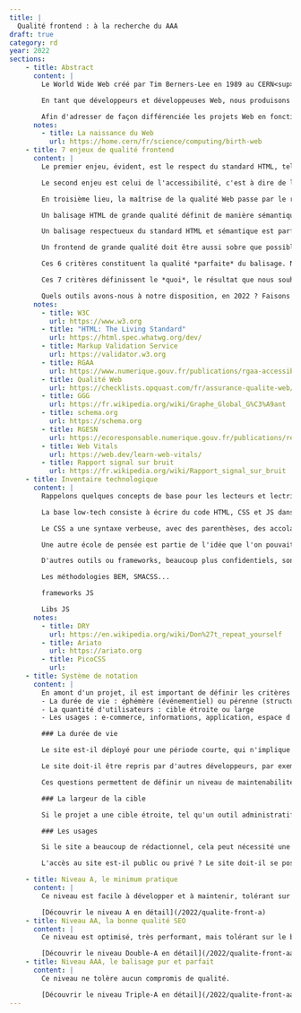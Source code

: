 ```yaml
---
title: |
  Qualité frontend : à la recherche du AAA
draft: true
category: rd
year: 2022
sections:
    - title: Abstract
      content: |
        Le World Wide Web créé par Tim Berners-Lee en 1989 au CERN<sup><a href="#note-1">1</a></sup> s'appuie sur 3 technologies : URL, HTTP et HTML. Notre proposition se concentre sur cette troisième technologie, l'HTML, qui est toujours omniprésente et qui détermine la qualité de l'expérience Web.

        En tant que développeurs et développeuses Web, nous produisons de l'HTML tous les jours. Nous avons à cœur de produire le meilleur code HTML possible, ce qui implique de définir ce qu'est un excellent code HTML. Pour cela, nous introduisons dans cet article la notion de *balisage pur et parfait* qui dessine un étalon de qualité en termes d'accessibilité, de sémantique, d'empreinte écologique, de performance et de minimisation du bruit. Nous ne prétendons pas produire un balisage pur et parfait, c'est un chantier qui devra être coopératif et évolutif. En revanche nous affirmons que la notion est nécessaire pour tendre vers un idéal, qui n'est aujourd'hui pas défini, donc pas consensuel.

        Afin d'adresser de façon différenciée les projets Web en fonction de leur nature (information / action / émotion) et de leurs usages (public / privé), nous proposons un classement en trois niveaux. Le niveau *A* fixe un standard minimum acceptable, pertinent pour les usages privés de type back-office. Le niveau *AA*, ou *double-A*, fixe un standard correct pour la plupart des productions Web. Le niveau *AAA*, ou *triple-A*, fixe le standard d'excellence absolu, le *balisage pur et parfait*.
      notes:
        - title: La naissance du Web
          url: https://home.cern/fr/science/computing/birth-web
    - title: 7 enjeux de qualité frontend
      content: |
        Le premier enjeu, évident, est le respect du standard HTML, tel que défini par le World Wide Web Consortium<sup><a href="#note-2">2</a></sup>. Depuis 2019, c'est un format unique, qui dispose d'une documentation à l'intention des devs<sup><a href="#note-3">3</a></sup>, ainsi que d'un service de validation permettant de tester son balisage<sup><a href="#note-4">4</a></sup>.

        Le second enjeu est celui de l'accessibilité, c'est à dire de la minimisation de l'exclusion. Un service numérique accessible est perceptible, utilisable, compréhensible et robuste, d'après le Référentiel Général d'Amélioration de l'Accessibilité<sup><a href="#note-5">5</a></sup>. Le référentiel définit des critères mesurables et des niveaux de conformité, qui présentent un caractère contraignant pour les services publics.

        En troisième lieu, la maîtrise de la qualité Web passe par le respect des 240 règles Opquast<sup><a href="#note-6">6</a></sup>. Cet ensemble de bonnes pratiques en Creative Commons est élaboré depuis 2000 par des centaines de professionnelles et professionnels du Web. Chaque règle est *universelle, utile, documentée, sans valeur numérique, fait consensus et n’est pas liée à un pays ou une loi spécifique*.

        Un balisage HTML de grande qualité définit de manière sémantique le contenu des pages. Cette qualification des objets par leur nature permet de nourrir le Web sémantique et de se rapprocher du Graph Global Géant<sup><a href="#note-7">7</a></sup> inventé par Tim Berners Lee en 2007. Si le WWW partage des pages, le GGG partage des connaissances, compréhensibles par des humains comme par des algorithmes. Le projet Schema.org liste les vocabulaires consensuels pour définir un grand nombre d'objets du monde réel, et les relations entre ces objets. Ces vocabulaires thématiques se nomment *ontologies*.

        Un balisage respectueux du standard HTML et sémantique est parfait pour les moteurs de recherche. Cela remplit la part technique de l'optimisation pour les moteurs de recherche (Search Engine Optimization, SEO). En pratique, des balises parasites propriétaires sont souvent ajoutées afin d'améliorer les partages sur les réseaux sociaux, notamment Facebook et Twitter. Dans un monde parfaitement interopérable, ces balises ne devraient pas exister, et les réseaux sociaux devraient utiliser les informations neutres et standardisées à leur disposition. Le compromis entre le balisage idéal et le balisage pragmatique devra faire l'objet d'un consensus, réévalué en fonction des évolutions des acteurs.

        Un frontend de grande qualité doit être aussi sobre que possible. Le Référentiel Général d'Écoconception de Services Numériques<sup><a href="#note-8">8</a></sup> propose un jeu de critères de haut niveau applicables au frontend. À un niveau plus bas, la mise en œuvre de l'écoconception est facilitée par un ensemble d'indicateurs nommés *Web Vitals* par Google<sup><a href="#note-9">9</a></sup>. Ces métriques lient sobriété et performance, et sont assorties d'exemples de bonnes pratiques et d'études de cas.

        Ces 6 critères constituent la qualité *parfaite* du balisage. Nous y ajoutons la nécessité de minimiser le bruit, qui constitue la qualité *pure*. Le rapport signal/bruit<sup><a href="#note-9">9</a></sup> est un indicateur de la qualité de transmission d'une information, mesuré habituellement en décibels. Curieusement, cet indicateur largement consensuel dans de nombreux domaines ne semble pas influencer le développement frontend. Ce balisage pur et parfait présente une analogie avec le son haute-fidélité, c'est une sorte d'HTML Hi-Fi dans lequel il y a toute l'information et rien de plus.

        Ces 7 critères définissent le *quoi*, le résultat que nous souhaitons atteindre. Mais les devs sont (malheureusement) souvent plus intéressés par le *comment*, les outils, les méthodes et les gadgets utilisables pour atteindre ce résultat. Plusieurs enjeux s'entrecroisent. D'abord, la rapidité de production : comment produire vite et faire évoluer rapidement. Ensuite, la maintenabilité : comment éviter de se retrouver avec une assiette de spaghetti impossible à démêler, ce qui a un impact sur la rapidité mais aussi sur la stabilité. Plus le code est compliqué, plus il présente d'effets de bord indésirables. Enfin, la courbe d'apprentissage : les méthodes utilisées sont-elles longues à apprendre ? Et dans tous les cas, si on en change, il faut réapprendre.

        Quels outils avons-nous à notre disposition, en 2022 ? Faisons l'inventaire...
      notes:
        - title: W3C
          url: https://www.w3.org
        - title: "HTML: The Living Standard"
          url: https://html.spec.whatwg.org/dev/
        - title: Markup Validation Service
          url: https://validator.w3.org
        - title: RGAA
          url: https://www.numerique.gouv.fr/publications/rgaa-accessibilite/
        - title: Qualité Web
          url: https://checklists.opquast.com/fr/assurance-qualite-web/
        - title: GGG
          url: https://fr.wikipedia.org/wiki/Graphe_Global_G%C3%A9ant
        - title: schema.org
          url: https://schema.org
        - title: RGESN
          url: https://ecoresponsable.numerique.gouv.fr/publications/referentiel-general-ecoconception/
        - title: Web Vitals
          url: https://web.dev/learn-web-vitals/
        - title: Rapport signal sur bruit
          url: https://fr.wikipedia.org/wiki/Rapport_signal_sur_bruit
    - title: Inventaire technologique
      content: |
        Rappelons quelques concepts de base pour les lecteurs et lectrices qui ne coderaient pas, ou pas du Web. Le cœur du Web est l'HTML, qui permet de structurer les informations. L'apparence de ces informations (les typographies, les couleurs, la mise en page) est définie par les feuilles de style en cascade, le CSS. Une partie de l'interactivité est directement intégrée à l'HTML, par exemple les boutons, les formulaires ou les liens hypertexte. Les comportements plus sophistiqués sont développés en JavaScript. En synthèse, nous avons donc 3 composants : l'HTML (le sens et l'interactivité basique), le CSS (l'apparence, la forme) et le JS (l'interactivité avancée).

        La base low-tech consiste à écrire du code HTML, CSS et JS dans un éditeur de texte. Comme les pages HTML présentent de nombreux éléments répétitifs, plusieurs outils permettent de réutiliser du code d'une page sur l'autre. En termes techniques, si l'on se situe dans le cadre d'une application Web,  on codera souvent les vues du pattern Modèle Vue Controlleur (MVC), en utilisant des mécanismes de template et d'inclusion de fragments de code. Si l'on se situe dans un projet sans base de données ni technologie backend, on utilisera souvent un générateur de site statique qui propose les mêmes mécanismes. Ces infrastructures n'ont pas d'impact sur la qualité frontend (les 6 premiers enjeux), et elles permettent aux devs d'organiser leur code et de ne pas se répéter (le 7e enjeu). Nous ne détaillerons pas plus ces questions, mais nous invitons les devs à rester DRY<sup><a href="#note-10">10</a></sup>, et à utiliser pour cela les outils qui conviennent le mieux au projet et à l'équipe.

        Le CSS a une syntaxe verbeuse, avec des parenthèses, des accolades, des règles de fermeture strictes et un seul niveau de déclaration. Pour pallier ces défauts, plusieurs technologies se sont développées, par exemple Sass, Less ou Stylus. On les appelle des préprocesseurs, c'est à dire des outils qui traitent un langage spécifique pour générer du CSS. Là encore, nous laissons aux devs le choix des armes, avec toutefois un point de vigilance : ces outils peuvent causer une augmentation involontaire du poids du CSS et une diminution de son efficacité. Il convient donc de les employer en surveillant la traduction CSS, et avec une bonne culture du mode d'application du CSS sur le document HTML (le Document Object Model, DOM).

        Une autre école de pensée est partie de l'idée que l'on pouvait standardiser les interfaces et s'appuyer sur des classes HTML pour définir l'apparence. Ces frameworks CSS, dont le plus répandu est Bootstrap, favorisent la rapidité du développement, puisqu'on définit l'apparence  sans écrire de CSS. On gagne également du temps de formation, puisque le framework est réutilisé d'un projet à l'autre. Toutefois, ce gain se fait au prix de deux sacrifices importants. Premièrement, le balisage HTML est pollué, parfois au point que l'on cherche le contenu dans une forêt de balises définissant l'apparence. Deuxièmement, les frameworks sont lourds, puisqu'ils intègrent un grand nombre de possibilités. Afin de résoudre ce problème, certains frameworks, comme Tailwind, proposent des solutions techniques pour limiter le poids aux éléments réellement utilisés. Cela revient à choisir les outils à intégrer en fonction des besoins. L'outil PurgeCSS a été développé pour purger le CSS de toutes les directives non utilisées dans l'HTML. Cela revient à remplir un atelier de tous les outils possibles, puis à le vider en espérant laisser uniquement les outils utiles. Et dans tous les cas, l'HTML n'est pas pur.

        D'autres outils ou frameworks, beaucoup plus confidentiels, sont respectueux de l'HTML et ne le surchargent pas. On peut citer Ariato<sup><a href="#note-11">11</a></sup>, développé par Base Secrète, et PicoCSS<sup><a href="#note-12">12</a></sup>, par Lucas Larroche. Ces librairies sont très pertinentes pour améliorer le rendu de base de l'HTML, par exemple pour un back-office. En revanche, elles sont volontairement minimales, et intègrent des points de vue esthétiques qui peuvent ne pas convenir en fonction du projet. Il existe aussi des librairies de comportement, comme Compass, qui permettent d'écrire plus rapidement du CSS, sans imposer de bruit HTML. Ces librairies peuvent être utile, avec la même réserve que celle exprimée pour les préprocesseurs : il faut veiller à ce que le code généré soit compact et efficient.

        Les méthodologies BEM, SMACSS...

        frameworks JS

        Libs JS
      notes:
        - title: DRY
          url: https://en.wikipedia.org/wiki/Don%27t_repeat_yourself
        - title: Ariato
          url: https://ariato.org
        - title: PicoCSS
          url:
    - title: Système de notation
      content: |
        En amont d'un projet, il est important de définir les critères de complexité :
        - La durée de vie : éphémère (événementiel) ou pérenne (structurel)
        - La quantité d'utilisateurs : cible étroite ou large
        - Les usages : e-commerce, informations, application, espace d'administration...

        ### La durée de vie

        Le site est-il déployé pour une période courte, qui n'implique pas de maintenance ni d'évolution sur le long terme ou bien est-il déployé pour une longue période, et fera l'objet d'améliorations successives ?

        Le site doit-il être repris par d'autres développeurs, par exemple dans le cadre d'un projet en source ouverte (open-source) ?

        Ces questions permettent de définir un niveau de maintenabilité minimal à appliquer, et permet de définir si l'utilisation de librairie documentée et largement partagée par la communauté de développeurs web, tel que bootstrap, facilitera la passation et la reprise du code.

        ### La largeur de la cible

        Si le projet a une cible étroite, tel qu'un outil administratif particulier ou un site dédié à un secteur de niche, le choix de la note à viser peut se faire en fonction des autres critères de complexité mais devra toujours respecter les normes WCAG. Dans le cas d'un site très largement visité, il faudra favoriser un haut niveau de qualité front.

        ### Les usages

        Si le site a beaucoup de rédactionnel, cela peut nécessité une forte modularité des composants HTML, et tend à favoriser l'usage d'un design system précis ou une librairie (bootstrap) -- **à discuter**

        L'accès au site est-il public ou privé ? Le site doit-il se positionner sur les moteurs de recherches ?

    - title: Niveau A, le minimum pratique
      content: |
        Ce niveau est facile à développer et à maintenir, tolérant sur la performance et sur le bruit. Il est très adapté pour les back-offices, par exemple.

        [Découvrir le niveau A en détail](/2022/qualite-front-a)
    - title: Niveau AA, la bonne qualité SEO
      content: |
        Ce niveau est optimisé, très performant, mais tolérant sur le bruit HTML.

        [Découvrir le niveau Double-A en détail](/2022/qualite-front-aa)
    - title: Niveau AAA, le balisage pur et parfait
      content: |
        Ce niveau ne tolère aucun compromis de qualité.

        [Découvrir le niveau Triple-A en détail](/2022/qualite-front-aaa)
---
```


